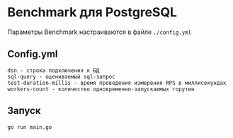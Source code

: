 # Benchmark для PostgreSQL

Параметры Benchmark настраиваются в файле ```./config.yml```

## Config.yml
```
dsn - строка подключения к БД
sql-query - оцениваемый sql-запрос
test-duration-millis - время проведения измерения RPS в миллисекундах
workers-count - количество одновременно-запускаемых горутин
```

## Запуск
```
go run main.go
```
